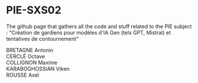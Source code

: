 # PIE-SXS02
 The github page that gathers all the code and stuff related to the PIE subject : "Création de gardiens pour modèles d'IA Gen (tels GPT, Mistral) et tentatives de contournement"

 BRETAGNE Antonin  
 CERCLÉ Octave  
 COLLIGNON Maxime  
 KARABOGHOSSIAN Viken  
 ROUSSE Axel  
